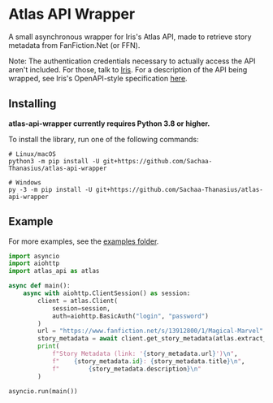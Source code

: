 # Atlas API Wrapper
A small asynchronous wrapper for Iris's Atlas API, made to retrieve story metadata from FanFiction.Net (or FFN).

Note: The authentication credentials necessary to actually access the API aren't included. For those, talk to [Iris](https://github.com/iridescent-beacon). For a description of the API being wrapped, see Iris's OpenAPI-style specification [here](https://redocly.github.io/redoc/?url=https://atlas.fanfic.dev/openapi.yaml).

## Installing
**atlas-api-wrapper currently requires Python 3.8 or higher.**

To install the library, run one of the following commands:

```shell
# Linux/macOS
python3 -m pip install -U git+https://github.com/Sachaa-Thanasius/atlas-api-wrapper

# Windows
py -3 -m pip install -U git+https://github.com/Sachaa-Thanasius/atlas-api-wrapper
```

## Example
For more examples, see the [examples folder](https://github.com/Sachaa-Thanasius/atlas-api-wrapper/examples).

```python
import asyncio
import aiohttp
import atlas_api as atlas

async def main():
    async with aiohttp.ClientSession() as session:
        client = atlas.Client(
            session=session,
            auth=aiohttp.BasicAuth("login", "password")
        )
        url = "https://www.fanfiction.net/s/13912800/1/Magical-Marvel"
        story_metadata = await client.get_story_metadata(atlas.extract_fic_id(url))
        print(
            f"Story Metadata (link: '{story_metadata.url}')\n",
            f"    {story_metadata.id}: {story_metadata.title}\n",
            f"        {story_metadata.description}\n"
        )

asyncio.run(main())
```

